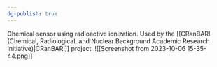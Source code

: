 ```yaml
---
dg-publish: true
---
```

Chemical sensor using radioactive ionization.
Used by the [[CRanBARI (Chemical, Radiological, and Nuclear Background Academic Research Initiative)|CRanBARI]] project.
![[Screenshot from 2023-10-06 15-35-44.png]]